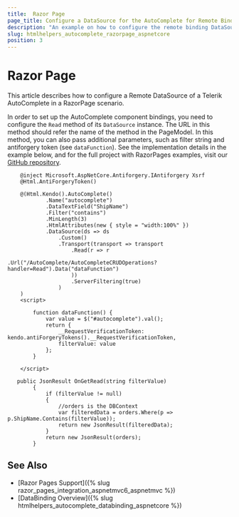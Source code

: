 ```yaml
---
title:  Razor Page
page_title: Configure a DataSource for the AutoComplete for Remote Binding in Razor Page.
description: "An example on how to configure the remote binding DataSource to populate the Telerik UI AutoComplete component for {{ site.framework }} in a Razor Page using CRUD Operations."
slug: htmlhelpers_autocomplete_razorpage_aspnetcore
position: 3
---
```


# Razor Page

This article describes how to configure a Remote DataSource of a Telerik AutoComplete in a RazorPage scenario.

In order to set up the AutoComplete component bindings, you need to configure the `Read` method of its `DataSource` instance. The URL in this method should refer the name of the method in the PageModel. In this method, you can also pass additional parameters, such as filter string and antiforgery token (see `dataFunction`). See the implementation details in the example below, and for the full project with RazorPages examples, visit our [GitHub repository](https://github.com/telerik/ui-for-aspnet-core-examples/tree/master/Telerik.Examples.RazorPages).

```tab-HtmlHelper(csthml)        
    @inject Microsoft.AspNetCore.Antiforgery.IAntiforgery Xsrf
    @Html.AntiForgeryToken()

    @(Html.Kendo().AutoComplete()
            .Name("autocomplete")
            .DataTextField("ShipName")
            .Filter("contains")
            .MinLength(3)
            .HtmlAttributes(new { style = "width:100%" })
            .DataSource(ds => ds
                .Custom()
                .Transport(transport => transport
                    .Read(r => r
                        .Url("/AutoComplete/AutoCompleteCRUDOperations?handler=Read").Data("dataFunction")
                    ))
                    .ServerFiltering(true)
                )
    )
    <script>

        function dataFunction() {
            var value = $("#autocomplete").val();
            return {
                __RequestVerificationToken: kendo.antiForgeryTokens().__RequestVerificationToken,
                filterValue: value
            };
        }

    </script>
```
```tab-PageModel(cshtml.cs)
   public JsonResult OnGetRead(string filterValue)
        {
            if (filterValue != null)
            {
                //orders is the DBContext
                var filteredData = orders.Where(p => p.ShipName.Contains(filterValue)); 
                return new JsonResult(filteredData);
            }
            return new JsonResult(orders);
        }
```

## See Also

* [Razor Pages Support]({% slug razor_pages_integration_aspnetmvc6_aspnetmvc %})
* [DataBinding Overview]({% slug htmlhelpers_autocomplete_databinding_aspnetcore %})

